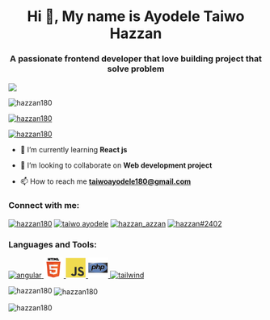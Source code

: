 <h1 align="center">Hi 👋, My name is Ayodele Taiwo Hazzan</h1>
<h3 align="center">A passionate frontend developer that love building project that solve problem</h3>
<img align="center" width="500"  src="https://cdn.dribbble.com/users/1292677/screenshots/6139167/avento_still_2x.gif?compress=1&resize=400x300">
<p align="left"> <img src="https://komarev.com/ghpvc/?username=hazzan180&label=Profile%20views&color=0e75b6&style=flat" alt="hazzan180" /> </p>

<p align="left"> <a href="https://github.com/ryo-ma/github-profile-trophy"><img src="https://github-profile-trophy.vercel.app/?username=hazzan180" alt="hazzan180" /></a> </p>

<p align="left"> <a href="https://twitter.com/hazzan180" target="blank"><img src="https://img.shields.io/twitter/follow/hazzan180?logo=twitter&style=for-the-badge" alt="hazzan180" /></a> </p>

- 🌱 I’m currently learning **React js**

- 👯 I’m looking to collaborate on **Web development project**

- 📫 How to reach me **taiwoayodele180@gmail.com**

<h3 align="left">Connect with me:</h3>
<p align="left">
<a href="https://twitter.com/hazzan180" target="blank"><img align="center" src="https://raw.githubusercontent.com/rahuldkjain/github-profile-readme-generator/master/src/images/icons/Social/twitter.svg" alt="hazzan180" height="30" width="40" /></a>
<a href="https://linkedin.com/in/taiwo ayodele" target="blank"><img align="center" src="https://raw.githubusercontent.com/rahuldkjain/github-profile-readme-generator/master/src/images/icons/Social/linked-in-alt.svg" alt="taiwo ayodele" height="30" width="40" /></a>
<a href="https://instagram.com/hazzan_azzan" target="blank"><img align="center" src="https://raw.githubusercontent.com/rahuldkjain/github-profile-readme-generator/master/src/images/icons/Social/instagram.svg" alt="hazzan_azzan" height="30" width="40" /></a>
<a href="https://discord.gg/hazzan#2402" target="blank"><img align="center" src="https://raw.githubusercontent.com/rahuldkjain/github-profile-readme-generator/master/src/images/icons/Social/discord.svg" alt="hazzan#2402" height="30" width="40" /></a>
</p>

<h3 align="left">Languages and Tools:</h3>
<p align="left"> <a href="https://angular.io" target="_blank" rel="noreferrer"> <img src="https://angular.io/assets/images/logos/angular/angular.svg" alt="angular" width="40" height="40"/> </a> <a href="https://www.w3.org/html/" target="_blank" rel="noreferrer"> <img src="https://raw.githubusercontent.com/devicons/devicon/master/icons/html5/html5-original-wordmark.svg" alt="html5" width="40" height="40"/> </a> <a href="https://developer.mozilla.org/en-US/docs/Web/JavaScript" target="_blank" rel="noreferrer"> <img src="https://raw.githubusercontent.com/devicons/devicon/master/icons/javascript/javascript-original.svg" alt="javascript" width="40" height="40"/> </a> <a href="https://www.php.net" target="_blank" rel="noreferrer"> <img src="https://raw.githubusercontent.com/devicons/devicon/master/icons/php/php-original.svg" alt="php" width="40" height="40"/> </a> <a href="https://tailwindcss.com/" target="_blank" rel="noreferrer"> <img src="https://www.vectorlogo.zone/logos/tailwindcss/tailwindcss-icon.svg" alt="tailwind" width="40" height="40"/> </a> </p>

<p><img align="left" src="https://github-readme-stats.vercel.app/api/top-langs?username=hazzan180&show_icons=true&locale=en&layout=compact" alt="hazzan180" /></p>

<p>&nbsp;<img align="center" src="https://github-readme-stats.vercel.app/api?username=hazzan180&show_icons=true&locale=en" alt="hazzan180" /></p>

<p><img align="center" src="https://github-readme-streak-stats.herokuapp.com/?user=hazzan180&" alt="hazzan180" /></p>
